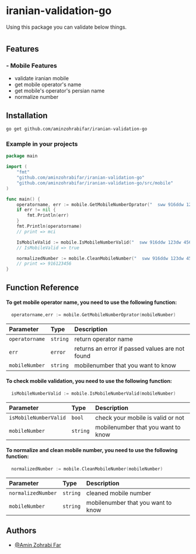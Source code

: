 # iranian-validation-go
Using this package you can validate below things.
#
## Features

### - Mobile Features
- validate iranian mobile
- get mobile operator's name
- get mobile's operator's persian name
- normalize number


## Installation

```sh
go get github.com/aminzohrabifar/iranian-validation-go
```

### Example in your projects

```go
package main

import (
	"fmt"
	"github.com/aminzohrabifar/iranian-validation-go"
	"github.com/aminzohrabifar/iranian-validation-go/src/mobile"
)

func main() {
	operatorname, err := mobile.GetMobileNumberOprator("  sww 916ddw 123dw 4567  ")
	if err != nil {
		fmt.Println(err)
	}
	fmt.Println(operatorname)
	// print => mci

	IsMobileValid := mobile.IsMobileNumberValid("  sww 916ddw 123dw 4567  ")
	// IsMobileValid => true

	normalizedNumber := mobile.CleanMobileNumber("  sww 916ddw 123dw 4567  ")
	// print => 916123456
}
```

## Function Reference
#### To get mobile operator name, you need to use the following function:


```go
  operatorname,err := mobile.GetMobileNumberOprator(mobileNumber)
```

| Parameter | Type                  | Description                                     |
| :-------- |:----------------------|:------------------------------------------------|
| `operatorname` | `string` | return operator name                            |
| `err`      | `error`               | returns an error if passed values are not found |
| `mobileNumber` | `string`              | mobilenumber that you want to know              |



#### To check mobile validation, you need to use the following function:


```go
  isMobileNumberValid := mobile.IsMobileNumberValid(mobileNumber)
```

| Parameter | Type     | Description                        |
| :-------- |:---------|:-----------------------------------|
| `isMobileNumberValid` | `bool`   | check your mobile is valid or not  |
| `mobileNumber` | `string` | mobilenumber that you want to know |



#### To normalize and clean mobile number, you need to use the following function:


```go
  normalizedNumber := mobile.CleanMobileNumber(mobileNumber)
```

| Parameter | Type     | Description                        |
| :-------- |:---------|:-----------------------------------|
| `normalizedNumber` | `string` | cleaned mobile number              |
| `mobileNumber` | `string` | mobilenumber that you want to know |


## Authors

- [@Amin Zohrabi Far](https://www.linkedin.com/in/aminzohrabifar)